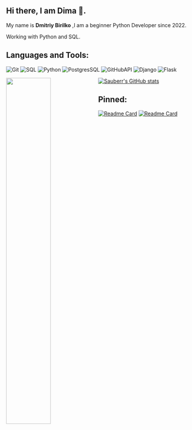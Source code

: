 
## Hi there, I am Dima :wave:.
My name is **Dmitriy Birilko** ,I am a beginner Python Developer since 2022.

Working with Python and SQL.

## Languages and Tools:
![Git](https://img.shields.io/badge/-Git-090909?)
![SQL](https://img.shields.io/badge/-SQL-090909?)
![Python](https://img.shields.io/badge/-Python-090909?)
![PostgresSQL](https://img.shields.io/badge/-PostgresSQL-090909?)
![GitHubAPI](https://img.shields.io/badge/-GitHubAPI-090909?)
![Django](https://img.shields.io/badge/-Django-090909?)
![Flask](https://img.shields.io/badge/-Flask-090909?)


<img align="left" width="49%" src="https://github-readme-stats.vercel.app/api/top-langs/?username=sauberr&langs_count=8&layout=compact&theme=merko" />

[![Sauberr's GitHub stats](https://github-readme-stats.vercel.app/api?username=sauberr&show_icons=true&theme=merko)](https://github.com/Sauberr)








 ## Pinned:
[![Readme Card](https://github-readme-stats.vercel.app/api/pin/?username=sauberr&repo=random_password_generator.py)](https://github.com/Sauberr/random_password_generator)
[![Readme Card](https://github-readme-stats.vercel.app/api/pin/?username=sauberr&repo=YouTube_Dowloader)](https://github.com/Sauberr/youtube_dowloader)
